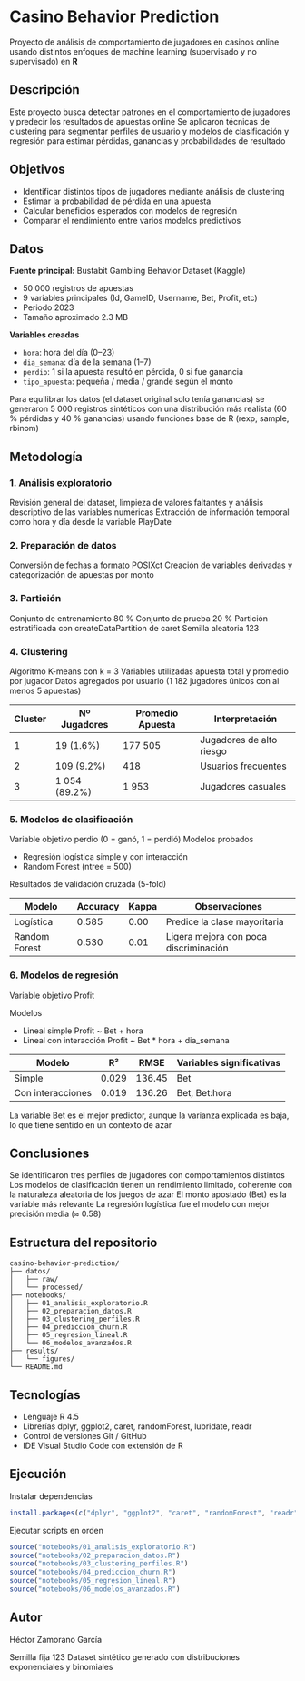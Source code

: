 # Casino Behavior Prediction

Proyecto de análisis de comportamiento de jugadores en casinos online usando distintos enfoques de machine learning (supervisado y no supervisado) en **R**

## Descripción

Este proyecto busca detectar patrones en el comportamiento de jugadores y predecir los resultados de apuestas online
Se aplicaron técnicas de clustering para segmentar perfiles de usuario y modelos de clasificación y regresión para estimar pérdidas, ganancias y probabilidades de resultado

## Objetivos

* Identificar distintos tipos de jugadores mediante análisis de clustering
* Estimar la probabilidad de pérdida en una apuesta
* Calcular beneficios esperados con modelos de regresión
* Comparar el rendimiento entre varios modelos predictivos

## Datos

**Fuente principal:** Bustabit Gambling Behavior Dataset (Kaggle)

* 50 000 registros de apuestas
* 9 variables principales (Id, GameID, Username, Bet, Profit, etc)
* Periodo 2023
* Tamaño aproximado 2.3 MB

**Variables creadas**

* `hora`: hora del día (0–23)
* `dia_semana`: día de la semana (1–7)
* `perdio`: 1 si la apuesta resultó en pérdida, 0 si fue ganancia
* `tipo_apuesta`: pequeña / media / grande según el monto

Para equilibrar los datos (el dataset original solo tenía ganancias) se generaron 5 000 registros sintéticos con una distribución más realista (60 % pérdidas y 40 % ganancias) usando funciones base de R (rexp, sample, rbinom)

## Metodología

### 1. Análisis exploratorio

Revisión general del dataset, limpieza de valores faltantes y análisis descriptivo de las variables numéricas
Extracción de información temporal como hora y día desde la variable PlayDate

### 2. Preparación de datos

Conversión de fechas a formato POSIXct
Creación de variables derivadas y categorización de apuestas por monto

### 3. Partición

Conjunto de entrenamiento 80 %
Conjunto de prueba 20 %
Partición estratificada con createDataPartition de caret
Semilla aleatoria 123

### 4. Clustering

Algoritmo K-means con k = 3
Variables utilizadas apuesta total y promedio por jugador
Datos agregados por usuario (1 182 jugadores únicos con al menos 5 apuestas)

| Cluster | Nº Jugadores  | Promedio Apuesta | Interpretación           |
| ------- | ------------- | ---------------- | ------------------------ |
| 1       | 19 (1.6%)     | 177 505          | Jugadores de alto riesgo |
| 2       | 109 (9.2%)    | 418              | Usuarios frecuentes      |
| 3       | 1 054 (89.2%) | 1 953            | Jugadores casuales       |

### 5. Modelos de clasificación

Variable objetivo perdio (0 = ganó, 1 = perdió)
Modelos probados

* Regresión logística simple y con interacción
* Random Forest (ntree = 500)

Resultados de validación cruzada (5-fold)

| Modelo        | Accuracy | Kappa | Observaciones                         |
| ------------- | -------- | ----- | ------------------------------------- |
| Logística     | 0.585    | 0.00  | Predice la clase mayoritaria          |
| Random Forest | 0.530    | 0.01  | Ligera mejora con poca discriminación |

### 6. Modelos de regresión

Variable objetivo Profit

Modelos

* Lineal simple Profit ~ Bet + hora
* Lineal con interacción Profit ~ Bet * hora + dia_semana

| Modelo            | R²    | RMSE   | Variables significativas |
| ----------------- | ----- | ------ | ------------------------ |
| Simple            | 0.029 | 136.45 | Bet                      |
| Con interacciones | 0.019 | 136.26 | Bet, Bet:hora            |

La variable Bet es el mejor predictor, aunque la varianza explicada es baja, lo que tiene sentido en un contexto de azar

## Conclusiones

Se identificaron tres perfiles de jugadores con comportamientos distintos
Los modelos de clasificación tienen un rendimiento limitado, coherente con la naturaleza aleatoria de los juegos de azar
El monto apostado (Bet) es la variable más relevante
La regresión logística fue el modelo con mejor precisión media (≈ 0.58)

## Estructura del repositorio

```
casino-behavior-prediction/
├── datos/
│   ├── raw/
│   └── processed/
├── notebooks/
│   ├── 01_analisis_exploratorio.R
│   ├── 02_preparacion_datos.R
│   ├── 03_clustering_perfiles.R
│   ├── 04_prediccion_churn.R
│   ├── 05_regresion_lineal.R
│   └── 06_modelos_avanzados.R
├── results/
│   └── figures/
└── README.md
```

## Tecnologías

* Lenguaje R 4.5
* Librerías dplyr, ggplot2, caret, randomForest, lubridate, readr
* Control de versiones Git / GitHub
* IDE Visual Studio Code con extensión de R

## Ejecución

Instalar dependencias

```r
install.packages(c("dplyr", "ggplot2", "caret", "randomForest", "readr", "lubridate"))
```

Ejecutar scripts en orden

```r
source("notebooks/01_analisis_exploratorio.R")
source("notebooks/02_preparacion_datos.R")
source("notebooks/03_clustering_perfiles.R")
source("notebooks/04_prediccion_churn.R")
source("notebooks/05_regresion_lineal.R")
source("notebooks/06_modelos_avanzados.R")
```

## Autor

Héctor Zamorano García

Semilla fija 123
Dataset sintético generado con distribuciones exponenciales y binomiales
